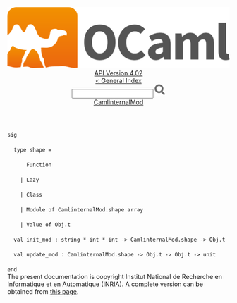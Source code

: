 <!-- ((! set title API !)) ((! set documentation !)) ((! set api !)) ((! set nobreadcrumb !)) -->
<div class="api"><header><nav class="toc brand"><a class="brand" href="https://ocaml.org/"><img src="colour-logo-gray.svg" class="svg" alt="OCaml"></a></nav><nav class="toc"><div class="toc_version"><a href="/docs" id="version-select">API Version 4.02</a></div><a href="index.html">&lt; General Index</a><div class="api_search"><input type="text" name="apisearch" id="api_search" oninput="mySearch(false);" onkeypress="this.oninput();" onclick="this.oninput();" onpaste="this.oninput();">
<img src="search_icon.svg" alt="Search" class="svg" onclick="mySearch(false)"></div>
<div id="search_results"></div><div class="toc_title"><a href="CamlinternalMod.html">CamlinternalMod</a></div><ul></ul></nav></header>
<code class="code"><span class="keyword">sig</span><br>
&nbsp;&nbsp;<span class="keyword">type</span>&nbsp;shape&nbsp;=<br>
&nbsp;&nbsp;&nbsp;&nbsp;&nbsp;&nbsp;<span class="constructor">Function</span><br>
&nbsp;&nbsp;&nbsp;&nbsp;<span class="keywordsign">|</span>&nbsp;<span class="constructor">Lazy</span><br>
&nbsp;&nbsp;&nbsp;&nbsp;<span class="keywordsign">|</span>&nbsp;<span class="constructor">Class</span><br>
&nbsp;&nbsp;&nbsp;&nbsp;<span class="keywordsign">|</span>&nbsp;<span class="constructor">Module</span>&nbsp;<span class="keyword">of</span>&nbsp;<span class="constructor">CamlinternalMod</span>.shape&nbsp;array<br>
&nbsp;&nbsp;&nbsp;&nbsp;<span class="keywordsign">|</span>&nbsp;<span class="constructor">Value</span>&nbsp;<span class="keyword">of</span>&nbsp;<span class="constructor">Obj</span>.t<br>
&nbsp;&nbsp;<span class="keyword">val</span>&nbsp;init_mod&nbsp;:&nbsp;string&nbsp;*&nbsp;int&nbsp;*&nbsp;int&nbsp;<span class="keywordsign">-&gt;</span>&nbsp;<span class="constructor">CamlinternalMod</span>.shape&nbsp;<span class="keywordsign">-&gt;</span>&nbsp;<span class="constructor">Obj</span>.t<br>
&nbsp;&nbsp;<span class="keyword">val</span>&nbsp;update_mod&nbsp;:&nbsp;<span class="constructor">CamlinternalMod</span>.shape&nbsp;<span class="keywordsign">-&gt;</span>&nbsp;<span class="constructor">Obj</span>.t&nbsp;<span class="keywordsign">-&gt;</span>&nbsp;<span class="constructor">Obj</span>.t&nbsp;<span class="keywordsign">-&gt;</span>&nbsp;unit<br>
<span class="keyword">end</span></code><div class="copyright">The present documentation is copyright Institut National de Recherche en Informatique et en Automatique (INRIA). A complete version can be obtained from <a href="http://caml.inria.fr/pub/docs/manual-ocaml/">this page</a>.</div></div>